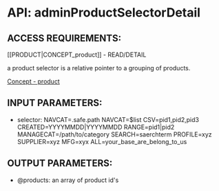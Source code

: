 # API: adminProductSelectorDetail


## ACCESS REQUIREMENTS: ##
[[PRODUCT|CONCEPT_product]] - READ/DETAIL


a product selector is a relative pointer to a grouping of products.

[Concept - product](concept_product)

## INPUT PARAMETERS: ##
  * selector: 
NAVCAT=.safe.path
NAVCAT=$list
CSV=pid1,pid2,pid3
CREATED=YYYYMMDD|YYYYMMDD
RANGE=pid1|pid2
MANAGECAT=/path/to/category
SEARCH=saerchterm
PROFILE=xyz
SUPPLIER=xyz
MFG=xyx
ALL=your_base_are_belong_to_us


## OUTPUT PARAMETERS: ##
  * @products: an array of product id's
